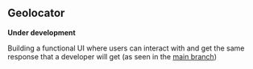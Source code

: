 ## Geolocator 


**Under development**

Building a functional UI where users can interact with and get the same response that a developer will get (as seen in the [main branch](https://github.com/realitystevens/Geolocator/tree/main))